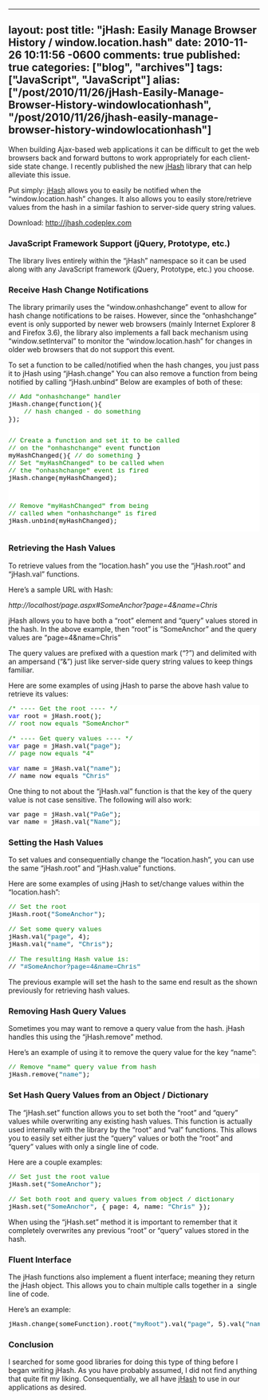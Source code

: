   ---
  layout: post
  title: "jHash: Easily Manage Browser History / window.location.hash"
  date: 2010-11-26 10:11:56 -0600
  comments: true
  published: true
  categories: ["blog", "archives"]
  tags: ["JavaScript", "JavaScript"]
  alias: ["/post/2010/11/26/jHash-Easily-Manage-Browser-History-windowlocationhash", "/post/2010/11/26/jhash-easily-manage-browser-history-windowlocationhash"]
  ---
<!-- more -->
<p>When building Ajax-based web applications it can be difficult to get the web browsers back and forward buttons to work appropriately for each client-side state change. I recently published the new <a href="http://jhash.codeplex.com">jHash</a> library that can help alleviate this issue.</p>  <p>Put simply: <a href="http://jhash.codeplex.com">jHash</a> allows you to easily be notified when the “window.location.hash” changes. It also allows you to easily store/retrieve values from the hash in a similar fashion to server-side query string values.</p>  <p>Download: <a href="http://jhash.codeplex.com">http://jhash.codeplex.com</a></p>  <h3>JavaScript Framework Support (jQuery, Prototype, etc.)</h3>  <p>The library lives entirely within the “jHash” namespace so it can be used along with any JavaScript framework (jQuery, Prototype, etc.) you choose.</p>  <h3>Receive Hash Change Notifications</h3>  <p>The library primarily uses the “window.onhashchange” event to allow for hash change notifications to be raises. However, since the “onhashchange” event is only supported by newer web browsers (mainly Internet Explorer 8 and Firefox 3.6), the library also implements a fall back mechanism using “window.setInterval” to monitor the “window.location.hash” for changes in older web browsers that do not support this event.</p>  <p>To set a function to be called/notified when the hash changes, you just pass it to jHash using “jHash.change” You can also remove a function from being notified by calling “jHash.unbind” Below are examples of both of these:</p>  <pre class="csharpcode"><span class="rem">// Add &quot;onhashchange&quot; handler</span>
jHash.change(function(){
    <span class="rem">// hash changed - do something</span>
});

<span class="rem">// Create a function and set it to be called</span>
<span class="rem">// on the &quot;onhashchange&quot; event</span>
function myHashChanged(){
    <span class="rem">// do something</span>
}
<span class="rem">// Set &quot;myHashChanged&quot; to be called when</span>
<span class="rem">// the &quot;onhashchange&quot; event is fired</span>
jHash.change(myHashChanged);

<span class="rem">// Remove &quot;myHashChanged&quot; from being</span>
<span class="rem">// called when &quot;onhashchange&quot; is fired</span>
jHash.unbind(myHashChanged);</pre>
<style type="text/css">
.csharpcode, .csharpcode pre
{
	font-size: small;
	color: black;
	font-family: consolas, "Courier New", courier, monospace;
	background-color: #ffffff;
	/*white-space: pre;*/
}
.csharpcode pre { margin: 0em; }
.csharpcode .rem { color: #008000; }
.csharpcode .kwrd { color: #0000ff; }
.csharpcode .str { color: #006080; }
.csharpcode .op { color: #0000c0; }
.csharpcode .preproc { color: #cc6633; }
.csharpcode .asp { background-color: #ffff00; }
.csharpcode .html { color: #800000; }
.csharpcode .attr { color: #ff0000; }
.csharpcode .alt 
{
	background-color: #f4f4f4;
	width: 100%;
	margin: 0em;
}
.csharpcode .lnum { color: #606060; }</style>

<h3>Retrieving the Hash Values</h3>

<p>To retrieve values from the “location.hash” you use the “jHash.root” and “jHash.val” functions.</p>

<p>Here’s a sample URL with Hash:</p>

<p><em>http://localhost/page.aspx#SomeAnchor?page=4&amp;name=Chris</em></p>

<p>jHash allows you to have both a “root” element and “query” values stored in the hash. In the above example, then “root” is “SomeAnchor” and the query values are “page=4&amp;name=Chris”</p>

<p>The query values are prefixed with a question mark (“?”) and delimited with an ampersand (“&amp;”) just like server-side query string values to keep things familiar.</p>

<p>Here are some examples of using jHash to parse the above hash value to retrieve its values:</p>

<pre class="csharpcode"><span class="rem">/* ---- Get the root ---- */</span>
<span class="kwrd">var</span> root = jHash.root();
<span class="rem">// root now equals &quot;SomeAnchor&quot;</span>

<span class="rem">/* ---- Get query values ---- */</span>
<span class="kwrd">var</span> page = jHash.val(<span class="str">&quot;page&quot;</span>);
<span class="rem">// page now equals &quot;4&quot;</span>

<span class="kwrd">var</span> name = jHash.val(<span class="str">&quot;name&quot;</span>);
// name now equals <span class="str">&quot;Chris&quot;</span></pre>

<p>One thing to not about the “jHash.val” function is that the key of the query value is not case sensitive. The following will also work:</p>

<pre class="csharpcode">var page = jHash.val(<span class="str">&quot;PaGe&quot;</span>);
var name = jHash.val(<span class="str">&quot;Name&quot;</span>);</pre>

<h3>Setting the Hash Values</h3>

<p>To set values and consequentially change the “location.hash”, you can use the same “jHash.root” and “jHash.value” functions.</p>

<p>Here are some examples of using jHash to set/change values within the “location.hash”:</p>

<pre class="csharpcode"><span class="rem">// Set the root</span>
jHash.root(<span class="str">&quot;SomeAnchor&quot;</span>);

<span class="rem">// Set some query values</span>
jHash.val(<span class="str">&quot;page&quot;</span>, 4);
jHash.val(<span class="str">&quot;name&quot;</span>, <span class="str">&quot;Chris&quot;</span>);

<span class="rem">// The resulting Hash value is:</span>
// <span class="str">&quot;#SomeAnchor?page=4&amp;name=Chris&quot;</span></pre>

<p>The previous example will set the hash to the same end result as the shown previously for retrieving hash values.</p>

<h3>Removing Hash Query Values</h3>

<p>Sometimes you may want to remove a query value from the hash. jHash handles this using the “jHash.remove” method.</p>

<p>Here’s an example of using it to remove the query value for the key “name”:</p>

<pre class="csharpcode"><span class="rem">// Remove &quot;name&quot; query value from hash</span>
jHash.remove(<span class="str">&quot;name&quot;</span>);</pre>

<h3>Set Hash Query Values from an Object / Dictionary</h3>

<p>The “jHash.set” function allows you to set both the “root” and “query” values while overwriting any existing hash values. This function is actually used internally with the library by the “root” and “val” functions. This allows you to easily set either just the “query” values or both the “root” and “query” values with only a single line of code.</p>

<p>Here are a couple examples:</p>

<pre class="csharpcode"><span class="rem">// Set just the root value</span>
jHash.set(<span class="str">&quot;SomeAnchor&quot;</span>);

<span class="rem">// Set both root and query values from object / dictionary</span>
jHash.set(<span class="str">&quot;SomeAnchor&quot;</span>, { page: 4, name: <span class="str">&quot;Chris&quot;</span> });</pre>

<p>When using the “jHash.set” method it is important to remember that it completely overwrites any previous “root” or “query” values stored in the hash.</p>

<h3>Fluent Interface</h3>

<p>The jHash functions also implement a fluent interface; meaning they return the jHash object. This allows you to chain multiple calls together in a&#160; single line of code.</p>

<p>Here’s an example:</p>

<pre class="csharpcode">jHash.change(someFunction).root(<span class="str">&quot;myRoot&quot;</span>).val(<span class="str">&quot;page&quot;</span>, 5).val(<span class="str">&quot;name&quot;</span>, <span class="str">&quot;Chris&quot;</span>);</pre>

<h3>Conclusion</h3>

<p>I searched for some good libraries for doing this type of thing before I began writing jHash. As you have probably assumed, I did not find anything that quite fit my liking. Consequentially, we all have <a href="http://jhash.codeplex.com">jHash</a> to use in our applications as desired.</p>
